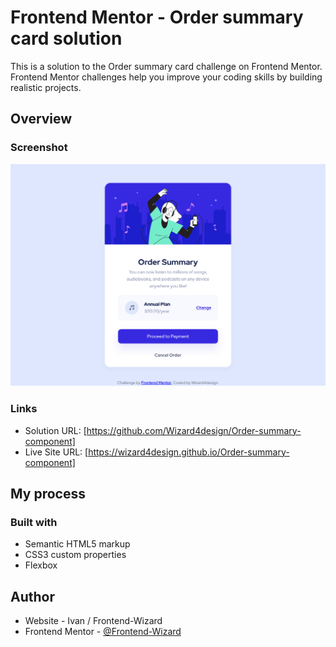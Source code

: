 # Frontend Mentor - Order summary card solution

This is a solution to the Order summary card challenge on Frontend Mentor. Frontend Mentor challenges help you improve your coding skills by building realistic projects. 

## Overview

### Screenshot

![](Images/screenshot.jpg)

### Links

- Solution URL: [https://github.com/Wizard4design/Order-summary-component]
- Live Site URL: [https://wizard4design.github.io/Order-summary-component]

## My process

### Built with

- Semantic HTML5 markup
- CSS3 custom properties
- Flexbox

## Author

- Website - Ivan / Frontend-Wizard
- Frontend Mentor - [@Frontend-Wizard](https://www.frontendmentor.io/profile/Frontend-Wizard)
